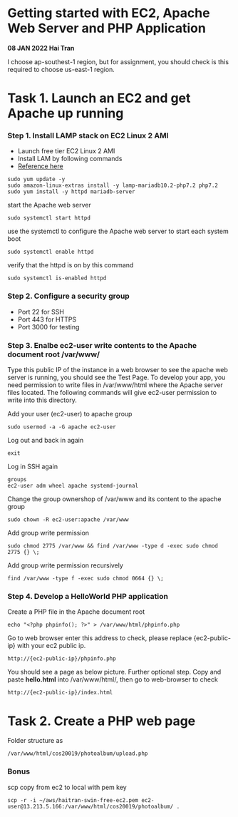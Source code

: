 # Getting started with EC2, Apache Web Server and PHP Application 
**08 JAN 2022 Hai Tran**

I choose ap-southest-1 region, but for assignment, you should check is this required to choose us-east-1 region.

# Task 1. Launch an EC2 and get Apache up running 
### Step 1. Install LAMP stack on EC2 Linux 2 AMI 
- Launch free tier EC2 Linux 2 AMI 
- Install LAM by following commands 
- [Reference here](https://docs.aws.amazon.com/AWSEC2/latest/UserGuide/ec2-lamp-amazon-linux-2.html)
```
sudo yum update -y
sudo amazon-linux-extras install -y lamp-mariadb10.2-php7.2 php7.2
sudo yum install -y httpd mariadb-server
```
start the Apache web server 
```
sudo systemctl start httpd
```
use the systemctl to configure the Apache web server to start each system boot 
```
sudo systemctl enable httpd
```
verify that the httpd is on by this command 
```
sudo systemctl is-enabled httpd
```

### Step 2. Configure a security group 
- Port 22 for SSH 
- Port 443 for HTTPS 
- Port 3000 for testing 

### Step 3. Enalbe ec2-user write contents to the Apache document root /var/www/
Type this public IP of the instance in a web browser to see the apache web server is running, you should see the Test Page. To develop your app, you need permission to write files in /var/www/html where the Apache server files located. The following commands will give ec2-user permission to write into this directory. <br/>

Add your user (ec2-user) to apache group 
```
sudo usermod -a -G apache ec2-user
```
Log out and back in again 
```
exit
```
Log in SSH again 
```
groups
ec2-user adm wheel apache systemd-journal
```
Change the group ownershop of /var/www and its content to the apache group 
```
sudo chown -R ec2-user:apache /var/www
```
Add group write permission
```
sudo chmod 2775 /var/www && find /var/www -type d -exec sudo chmod 2775 {} \;
```
Add group write permission recursively 
```
find /var/www -type f -exec sudo chmod 0664 {} \;
```

### Step 4. Develop a HelloWorld PHP application 
Create a PHP file in the Apache document root 
```
echo "<?php phpinfo(); ?>" > /var/www/html/phpinfo.php
```
Go to web browser enter this address to check, please replace {ec2-public-ip} with your ec2 public ip. 
```
http://{ec2-public-ip}/phpinfo.php
```
You should see a page as below picture. Further optional step. Copy and paste **hello.html** into /var/www/html/, then go to web-browser to check 
```
http://{ec2-public-ip}/index.html
```

# Task 2. Create a PHP web page 
Folder structure as 
```
/var/www/html/cos20019/photoalbum/upload.php 
```


### Bonus 
scp copy from ec2 to local with pem key 
```
scp -r -i ~/aws/haitran-swin-free-ec2.pem ec2-user@13.213.5.166:/var/www/html/cos20019/photoalbum/ . 

```
